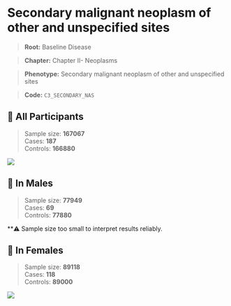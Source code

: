 # Secondary malignant neoplasm of other and unspecified sites

> **Root:** Baseline Disease  

> **Chapter:** Chapter II- Neoplasms  

> **Phenotype:** Secondary malignant neoplasm of other and unspecified sites  

> **Code:** `C3_SECONDARY_NAS`

## 🧪 All Participants  
> Sample size: **167067**  
> Cases: **187**  
> Controls: **166880**
<img src="/Disease/Figures/ALL/Baseline/C3_SECONDARY_NAS.png"/>
<CsvTable src="/Disease_Data/ALL/Baseline/LG_C3_SECONDARY_NAS.csv" label="🔍 View full results" />

## 👨 In Males  
> Sample size: **77949**  
> Cases: **69**  
> Controls: **77880**

**⚠️ Sample size too small to interpret results reliably.

## 👩 In Females  
> Sample size: **89118**  
> Cases: **118**  
> Controls: **89000**
<img src="/Disease/Figures/Female/Baseline/C3_SECONDARY_NAS.png"/>
<CsvTable src="/Disease_Data/Female/Baseline/LG_C3_SECONDARY_NAS.csv" label="🔍 View full results" />

